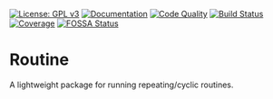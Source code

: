 [![License: GPL v3](https://img.shields.io/badge/License-GPLv3-blue.svg)](https://www.gnu.org/licenses/gpl-3.0)
[![Documentation](https://godoc.org/github.com/jmbarzee/routine?status.svg)](https://godoc.org/github.com/jmbarzee/routine)
[![Code Quality](https://goreportcard.com/badge/github.com/jmbarzee/routine)](https://goreportcard.com/report/github.com/jmbarzee/routine)
[![Build Status](https://github.com/jmbarzee/routine/workflows/build/badge.svg)](https://github.com/jmbarzee/routine/actions)
[![Coverage](https://codecov.io/gh/jmbarzee/routine/branch/master/graph/badge.svg)](https://codecov.io/gh/jmbarzee/routine)
[![FOSSA Status](https://app.fossa.com/api/projects/git%2Bgithub.com%2Fjmbarzee%2Froutine.svg?type=shield)](https://app.fossa.com/projects/git%2Bgithub.com%2Fjmbarzee%2Froutine?ref=badge_shield)


# Routine
A lightweight package for running repeating/cyclic routines.
